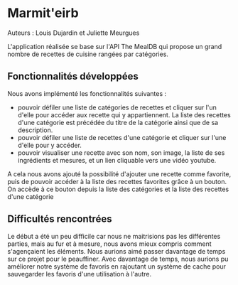 # Marmit'eirb
Auteurs : Louis Dujardin et Juliette Meurgues

L'application réalisée se base sur l'API The MealDB qui propose un grand nombre de recettes de cuisine rangées par catégories.

## Fonctionnalités développées 

Nous avons implémenté les fonctionnalités suivantes :
- pouvoir défiler une liste de catégories de recettes et cliquer sur l'un d'elle pour accéder aux recette qui y appartiennent. La liste des recettes d'une catégorie est précédée du titre de la catégorie ainsi que de sa description.
- pouvoir défiler une liste de recettes d'une catégorie et cliquer sur l'une d'elle pour y accéder.
- pouvoir visualiser une recette avec son nom, son image, la liste de ses ingrédients et mesures, et un lien cliquable vers une vidéo youtube.

A cela nous avons ajouté la possibilité d'ajouter une recette comme favorite, puis de pouvoir accéder à la liste des recettes favorites grâce à un bouton. On accède à ce bouton depuis la liste des catégories et la liste des recettes d'une catégorie

## Difficultés rencontrées

Le début a été un peu difficile car nous ne maitrisions pas les différentes parties, mais au fur et à mesure, nous avons mieux compris comment s'agençaient les éléments.
Nous aurions aimé passer davantage de temps sur ce projet pour le peauffiner.
Avec davantage de temps, nous aurions pu améliorer notre système de favoris en rajoutant un système de cache pour sauvegarder les favoris d'une utilisation à l'autre.